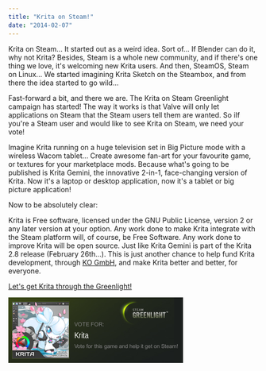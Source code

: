 ```yaml
---
title: "Krita on Steam!"
date: "2014-02-07"
---
```


Krita on Steam... It started out as a weird idea. Sort of... If Blender can do it, why not Krita? Besides, Steam is a whole new community, and if there's one thing we love, it's welcoming new Krita users. And then, SteamOS, Steam on Linux... We started imagining Krita Sketch on the Steambox, and from there the idea started to go wild...

Fast-forward a bit, and there we are. The Krita on Steam Greenlight campaign has started! The way it works is that Valve will only let applications on Steam that the Steam users tell them are wanted. So iIf you're a Steam user and would like to see Krita on Steam, we need your vote!

Imagine Krita running on a huge television set in Big Picture mode with a wireless Wacom tablet... Create awesome fan-art for your favourite game, or textures for your marketplace mods. Because what's going to be published is Krita Gemini, the innovative 2-in-1, face-changing version of Krita. Now it's a laptop or desktop application, now it's a tablet or big picture application!

Now to be absolutely clear:

Krita is Free software, licensed under the GNU Public License, version 2 or any later version at your option. Any work done to make Krita integrate with the Steam platform will, of course, be Free Software. Any work done to improve Krita will be open source. Just like Krita Gemini is part of the Krita 2.8 release (February 26th...). This is just another chance to help fund Krita development, through [KO GmbH](http://www.kritastudio.com), and make Krita better and better, for everyone.

[Let's get Krita through the Greenlight!](http://steamcommunity.com/sharedfiles/filedetails/?id=225403385)

[![](images/kritasteam.png)](http://steamcommunity.com/sharedfiles/filedetails/?id=225403385)
